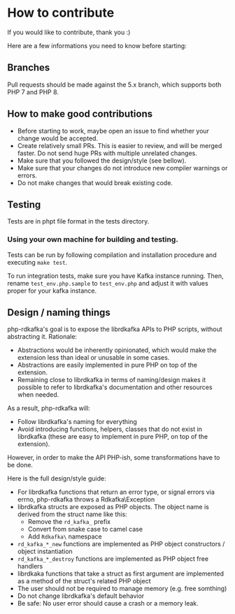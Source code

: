 # How to contribute

If you would like to contribute, thank you :)

Here are a few informations you need to know before starting:

## Branches

Pull requests should be made against the 5.x branch, which supports both PHP 7 and PHP 8.

## How to make good contributions

- Before starting to work, maybe open an issue to find whether your change would be accepted.
- Create relatively small PRs. This is easier to review, and will be merged faster. Do not send huge PRs with multiple unrelated changes.
- Make sure that you followed the design/style (see bellow).
- Make sure that your changes do not introduce new compiler warnings or errors.
- Do not make changes that would break existing code.

## Testing

Tests are in phpt file format in the tests directory.

### Using your own machine for building and testing. 

Tests can be run by following compilation and installation procedure 
and executing `make test`.

To run integration tests, make sure you have Kafka instance running.
Then, rename `test_env.php.sample` to `test_env.php` and adjust it
with values proper for your kafka instance.

## Design / naming things

php-rdkafka's goal is to expose the librdkafka APIs to PHP scripts, without
abstracting it. Rationale:

- Abstractions would be inherently opinionated, which would make the extension
  less than ideal or unusable in some cases.
- Abstractions are easily implemented in pure PHP on top of the extension.
- Remaining close to librdkafka in terms of naming/design makes it possible to
  refer to librdkafka's documentation and other resources when needed.

As a result, php-rdkafka will:

 - Follow librdkafka's naming for everything
 - Avoid introducing functions, helpers, classes that do not exist in
   librdkafka (these are easy to implement in pure PHP, on top of the
   extension).

However, in order to make the API PHP-ish, some transformations have to be done.

Here is the full design/style guide:

 - For librdkafka functions that return an error type, or signal errors via
   errno, php-rdkafka throws a Rdkafka\Exception
 - librdkafka structs are exposed as PHP objects. The object name is derived
   from the struct name like this:
   - Remove the `rd_kafka_` prefix
   - Convert from snake case to camel case
   - Add `Rdkafka\` namespace
 - `rd_kafka_*_new` functions are implemented as PHP object constructors / object
   instantiation
 - `rd_kafka_*_destroy` functions are implemented as PHP object free handlers
 - librdkaka functions that take a struct as first argument are implemented as
   a method of the struct's related PHP object
 - The user should not be required to manage memory (e.g. free somthing)
 - Do not change librdkafka's default behavior
 - Be safe: No user error should cause a crash or a memory leak.

